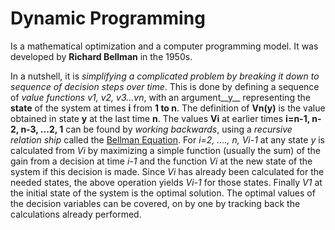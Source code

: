 # Dynamic Programming

Is a mathematical optimization and a computer programming model. It was developed by __Richard Bellman__ in the 1950s.

In a nutshell, it is _simplifying a complicated problem by breaking it down to sequence of decision steps over time_. This is done by defining a sequence of __value functions_ v1, v2, v3...vn_, with an argument__y__ representing the __state__ of the system at times __i__ from __1 to n__. The definition of __Vn(y)__ is the value obtained in state __y__ at the last time __n__. The values __Vi__ at earlier times __i=n-1, n-2, n-3, ...2, 1__ can be found by _working backwards_, using a _recursive relation ship_ called the [Bellman Equation](https://en.wikipedia.org/wiki/Bellman_equation). For _i=2, ...., n, Vi-1_ at any state _y_ is calculated from _Vi_ by maximizing  a simple function (usually the sum) of the gain from a decision at time _i-1_ and the function _Vi_ at the new state of the system if this decision is made. Since _Vi_ has already been calculated for the needed states, the above operation yields _Vi-1_ for those states. Finally _V1_ at the initial state of the system is the optimal solution. The optimal values of the decision variables can be covered, on by one by tracking back the calculations already performed.